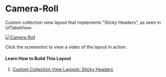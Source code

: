 # Camera-Roll
Custom collection view layout that implements "Sticky Headers", as seen in UITableView:

[![Camera Roll](https://i.vimeocdn.com/video/511880478.jpg?mw=960&mh=720)](https://vimeo.com/122776597)

Click the screenshot to view a video of the layout in action.

#### Learn How to Build This Layout

1. [Custom Collection View Layouts: Sticky Headers](http://www.raywenderlich.com/100708/custom-collection-view-layouts-part-7-sticky-headers)
